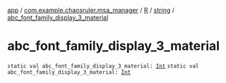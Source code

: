 [app](../../../index.md) / [com.example.chaosruler.msa_manager](../../index.md) / [R](../index.md) / [string](index.md) / [abc_font_family_display_3_material](.)

# abc_font_family_display_3_material

`static val abc_font_family_display_3_material: `[`Int`](https://kotlinlang.org/api/latest/jvm/stdlib/kotlin/-int/index.html)
`static val abc_font_family_display_3_material: `[`Int`](https://kotlinlang.org/api/latest/jvm/stdlib/kotlin/-int/index.html)